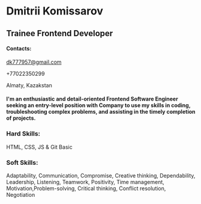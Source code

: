 # Dmitrii Komissarov

## Trainee Frontend Developer

#### Contacts:

dk777957@gmail.com

+77022350299

Almaty, Kazakstan

#### I'm an enthusiastic and detail-oriented Frontend Software Engineer seeking an entry-level position with Company to use my skills in coding, troubleshooting complex problems, and assisting in the timely completion of projects.

### Hard Skills:

HTML, CSS, JS & Git Basic

### Soft Skills:

Adaptability, Communication, Compromise, Creative thinking, Dependability, Leadership, Listening, Teamwork, Positivity, Time management, Motivation,Problem-solving, Critical thinking, Conflict resolution, Negotiation